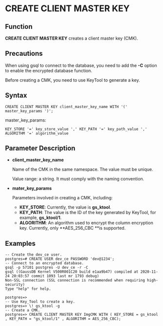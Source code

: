 # CREATE CLIENT MASTER KEY<a name="EN-US_TOPIC_0294528088"></a>

## Function<a name="section1163224811518"></a>

**CREATE CLIENT MASTER KEY**  creates a client master key \(CMK\).

## Precautions<a name="en-us_topic_0059777586_s0bb17f15d73a4d978ef028b2686e0f7a"></a>

When using gsql to connect to the database, you need to add the  **-C**  option to enable the encrypted database function.

Before creating a CMK, you need to use KeyTool to generate a key.

## Syntax<a name="en-us_topic_0059777586_sa46c661c13834b8389614f75e47a3efa"></a>

```
CREATE CLIENT MASTER KEY client_master_key_name WITH '(' master_key_params ')';
```

master\_key\_params:

```
KEY_STORE '=' key_store_value ',' KEY_PATH '=' key_path_value ',' ALGORITHM '=' algorithm_value
```

## Parameter Description<a name="section2852173114389"></a>

-   **client\_master\_key\_name**

    Name of the CMK in the same namespace. The value must be unique.

    Value range: a string. It must comply with the naming convention.

-   **mater\_key\_params**

    Parameters involved in creating a CMK, including:

    -   **KEY\_STORE**: Currently, the value is  **gs\_ktool**.
    -   **KEY\_PATH**: The value is the ID of the key generated by KeyTool, for example,  **gs\_ktool/1**.
    -   **ALGORITHM**: An algorithm used to encrypt the column encryption key. Currently, only  **AES\_256\_CBC **is supported.


## Examples<a name="section7854941155112"></a>

```
-- Create the dev_ce user.
postgres=# CREATE USER dev_ce PASSWORD 'dev@1234';
-- Connect to an encrypted database.
gsql -p 57101 postgres -U dev_ce -r -C
gsql ((GaussDB Kernel V500R001C20 build e1aa9b47) compiled at 2020-11-24 20:03:57 commit 1093 last mr 1793 debug)
Non-SSL connection (SSL connection is recommended when requiring high-security)
Type "help" for help.

postgres=>
-- Use Key_Tool to create a key.
postgres=> \! gs_ktool -g
-- Create a CMK.
postgres=> CREATE CLIENT MASTER KEY ImgCMK WITH ( KEY_STORE = gs_ktool , KEY_PATH = "gs_ktool/1" , ALGORITHM = AES_256_CBC);
```

